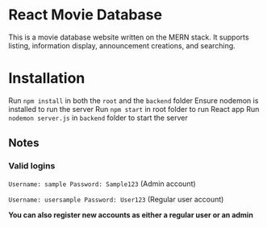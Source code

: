# React Movie Database
This is a movie database website written on the MERN stack. It supports listing, information display, announcement creations, and searching.


# Installation
Run `npm install` in both the `root` and the `backend` folder
Ensure nodemon is installed to run the server
Run `npm start` in root folder to run React app
Run `nodemon server.js` in `backend` folder to start the server

## Notes
### Valid logins

`Username: sample
Password: Sample123` (Admin account)

`Username: usersample
Password: User123` (Regular user account)

**You can also register new accounts as either a regular user or an admin**